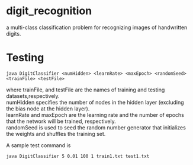 # digit_recognition
a multi-class classification problem for recognizing images of handwritten digits.   
# Testing 
```
java DigitClassifier <numHidden> <learnRate> <maxEpoch> <randomSeed><trainFile> <testFile>
```
where trainFile, and testFile are the names of training and testing datasets,respectively. <br/>
numHidden specifies the number of nodes in the hidden layer (excluding the bias node at the hidden layer). <br/>
learnRate and maxEpoch are the learning rate and the number of epochs that the network will be trained, respectively.<br/>
randomSeed is used to seed the random number generator that initializes the weights and shuffles the training set.<br/>

A sample test command is <br/>
```
java DigitClassifier 5 0.01 100 1 train1.txt test1.txt
```
